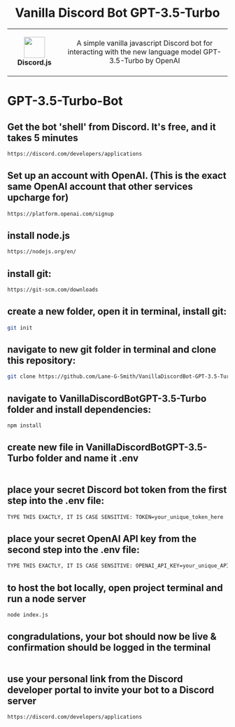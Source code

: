 <h1 align="center">Vanilla Discord Bot GPT-3.5-Turbo</h1>
<table align="center">
  <tr>
    <td align="center" height="108" width="108">
        <img     src="https://camo.githubusercontent.com/2993f7180d5cc3231060f66cfa1f0f65a1d09c0efd68d08d0190902ba9200d81/68747470733a2f2f7777772e7376677265706f2e636f6d2f73686f772f3335333635352f646973636f72642d69636f6e2e737667"
        width="48"
        height="48"
        />
        <br /><strong>Discord.js</strong>
    </td>
    <td align="center" height="108">
      <p align="center">A simple vanilla javascript Discord bot for interacting with the new language model GPT-3.5-Turbo by OpenAI
      </p>
     </td>
   </tr>
 </table>


# GPT-3.5-Turbo-Bot

## Get the bot 'shell' from Discord. It's free, and it takes 5 minutes
```sh
https://discord.com/developers/applications
```
## Set up an account with OpenAI. (This is the exact same OpenAI account that other services upcharge for)
```sh
https://platform.openai.com/signup
```
## install node.js
```sh
https://nodejs.org/en/
```
## install git:
```sh
https://git-scm.com/downloads
```
## create a new folder, open it in terminal, install git:
```sh
git init
```
## navigate to new git folder in terminal and clone this repository: 
```sh
git clone https://github.com/Lane-G-Smith/VanillaDiscordBot-GPT-3.5-Turbo.git
```
## navigate to VanillaDiscordBotGPT-3.5-Turbo folder and install dependencies:
```sh
npm install
```
## create new file in VanillaDiscordBotGPT-3.5-Turbo folder and name it .env
```sh

```
## place your secret Discord bot token from the first step into the .env file:
```sh
TYPE THIS EXACTLY, IT IS CASE SENSITIVE: TOKEN=your_unique_token_here
```
## place your secret OpenAI API key from the second step into the .env file:
```sh
TYPE THIS EXACTLY, IT IS CASE SENSITIVE: OPENAI_API_KEY=your_unique_API_key_here
```
## to host the bot locally, open project terminal and run a node server
```sh
node index.js
```
## congradulations, your bot should now be live & confirmation should be logged in the terminal
```sh

```
## use your personal link from the Discord developer portal to invite your bot to a Discord server
```sh
https://discord.com/developers/applications
```
